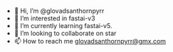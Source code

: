 - 👋 Hi, I’m @glovadsanthornpyrr
- 👀 I’m interested in fastai-v3
- 🌱 I’m currently learning fastai-v5.
- 💞️ I’m looking to collaborate on star
- 📫 How to reach me glovadsanthornpyrr@gmx.com
<!---
glovadsanthornpyrr/glovadsanthornpyrr is a ✨ special ✨ repository because its `README.md` (this file) appears on your GitHub profile.
You can click the Preview link to take a look at your changes.
--->
